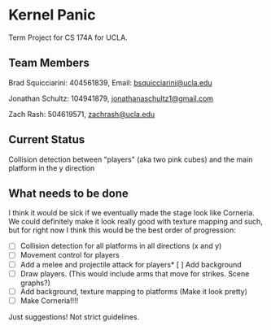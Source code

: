 # Kernel Panic

Term Project for CS 174A for UCLA. 

## Team Members

Brad Squicciarini: 404561839, Email: bsquicciarini@ucla.edu

Jonathan Schultz: 104941879, jonathanaschultz1@gmail.com 

Zach Rash: 504619571, zachrash@ucla.edu


## Current Status

Collision detection between "players" (aka two pink cubes) and the main platform in the y direction

## What needs to be done 

I think it would be sick if we eventually made the stage look like Corneria. We could definitely make it look 
really good with texture mapping and such, but for right now I think this would be the best order of progression:

* [ ] Collision detection for all platforms in all directions (x and y)
* [ ] Movement control for players
* [ ] Add a melee and projectile attack for players* [ ] Add background
* [ ] Draw players. (This would include arms that move for strikes. Scene graphs?) 
* [ ] Add background, texture mapping to platforms (Make it look pretty)
* [ ] Make Corneria!!!!

Just suggestions! Not strict guidelines.
